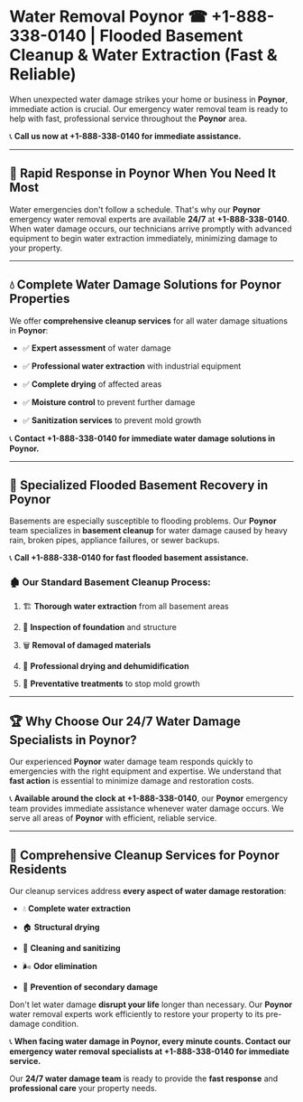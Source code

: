 # Water Removal Poynor ☎ +1-888-338-0140 | Flooded Basement Cleanup & Water Extraction (Fast & Reliable)

When unexpected water damage strikes your home or business in **Poynor**, immediate action is crucial. Our emergency water removal team is ready to help with fast, professional service throughout the **Poynor** area. 

📞 **Call us now at +1-888-338-0140 for immediate assistance.**
---
## 🚀 Rapid Response in Poynor When You Need It Most
Water emergencies don't follow a schedule. That's why our **Poynor** emergency water removal experts are available **24/7** at **+1-888-338-0140**. When water damage occurs, our technicians arrive promptly with advanced equipment to begin water extraction immediately, minimizing damage to your property.
---
## 💧 Complete Water Damage Solutions for Poynor Properties
We offer **comprehensive cleanup services** for all water damage situations in **Poynor**:
- ✅ **Expert assessment** of water damage  
- ✅ **Professional water extraction** with industrial equipment  
- ✅ **Complete drying** of affected areas  
- ✅ **Moisture control** to prevent further damage  
- ✅ **Sanitization services** to prevent mold growth  
📞 **Contact +1-888-338-0140 for immediate water damage solutions in Poynor.**
---
## 🌊 Specialized Flooded Basement Recovery in Poynor
Basements are especially susceptible to flooding problems. Our **Poynor** team specializes in **basement cleanup** for water damage caused by heavy rain, broken pipes, appliance failures, or sewer backups. 
📞 **Call +1-888-338-0140 for fast flooded basement assistance.**
### 🏚️ Our Standard Basement Cleanup Process:
1. 🏗️ **Thorough water extraction** from all basement areas  
2. 🔎 **Inspection of foundation** and structure  
3. 🗑️ **Removal of damaged materials**  
4. 💨 **Professional drying and dehumidification**  
5. 🚫 **Preventative treatments** to stop mold growth  
---
## 🏆 Why Choose Our 24/7 Water Damage Specialists in Poynor?
Our experienced **Poynor** water damage team responds quickly to emergencies with the right equipment and expertise. We understand that **fast action** is essential to minimize damage and restoration costs.
📞 **Available around the clock at +1-888-338-0140**, our **Poynor** emergency team provides immediate assistance whenever water damage occurs. We serve all areas of **Poynor** with efficient, reliable service.
---
## 🧹 Comprehensive Cleanup Services for Poynor Residents
Our cleanup services address **every aspect of water damage restoration**:
- 💧 **Complete water extraction**  
- 🏠 **Structural drying**  
- 🧼 **Cleaning and sanitizing**  
- 🌬️ **Odor elimination**  
- 🚫 **Prevention of secondary damage**  
Don't let water damage **disrupt your life** longer than necessary. Our **Poynor** water removal experts work efficiently to restore your property to its pre-damage condition.
📞 **When facing water damage in Poynor, every minute counts. Contact our emergency water removal specialists at +1-888-338-0140 for immediate service.**
Our **24/7 water damage team** is ready to provide the **fast response** and **professional care** your property needs.
